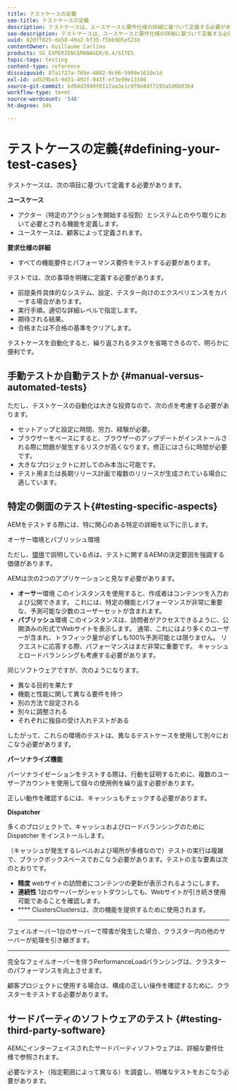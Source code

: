 ```yaml
---
title: テストケースの定義
seo-title: テストケースの定義
description: テストケースは、ユースケースと要件仕様の詳細に基づいて定義する必要があります
seo-description: テストケースは、ユースケースと要件仕様の詳細に基づいて定義する必要があります
uuid: 82dff825-da58-49a2-bf35-f5bb905e523d
contentOwner: Guillaume Carlino
products: SG_EXPERIENCEMANAGER/6.4/SITES
topic-tags: testing
content-type: reference
discoiquuid: 87a1f27a-765e-4882-9c06-5909e1610e1d
exl-id: ad529be3-9d31-492f-943f-ef3e99e13586
source-git-commit: bd94d3949f0117aa3e1c9f0e84f7293a5d6b03b4
workflow-type: tm+mt
source-wordcount: '548'
ht-degree: 34%

---
```


# テストケースの定義{#defining-your-test-cases}

テストケースは、次の項目に基づいて定義する必要があります。

**ユースケース**

* アクター（特定のアクションを開始する役割）とシステムとのやり取りにおいて必要とされる機能を定義します。
* ユースケースは、顧客によって定義されます。

**要求仕様の詳細**

* すべての機能要件とパフォーマンス要件をテストする必要があります。

テストでは、次の事項を明確に定義する必要があります。

* 前提条件具体的なシステム、設定、テスター向けのエクスペリエンスをカバーする場合があります。
* 実行手順。適切な詳細レベルで指定します。
* 期待される結果。
* 合格または不合格の基準をクリアします。

テストケースを自動化すると、繰り返されるタスクを省略できるので、明らかに便利です。

## 手動テストか自動テストか  {#manual-versus-automated-tests}

ただし、テストケースの自動化は大きな投資なので、次の点を考慮する必要があります。

* セットアップと設定に時間、労力、経験が必要。
* ブラウザーをベースにすると、ブラウザーのアップデートがインストールされる際に問題が発生するリスクが高くなります。修正にはさらに時間が必要です。
* 大きなプロジェクトに対してのみ本当に可能です。
* テスト用または長期リリース計画で複数のリリースが生成されている場合に適しています。

## 特定の側面のテスト{#testing-specific-aspects}

AEMをテストする際には、特に関心のある特定の詳細を以下に示します。

オーサー環境とパブリッシュ環境

ただし、[環境](/help/sites-developing/the-basics.md#environments)で説明している点は、テストに関するAEMの決定要因を強調する価値があります。

AEMは次の2つのアプリケーションと見なす必要があります。

* **オーサー**環境
このインスタンスを使用すると、作成者はコンテンツを入力および公開できます。
これには、特定の機能とパフォーマンスが非常に重要な、予測可能な少数のユーザーセットが含まれます。
* **パブリッシュ**環境
このインスタンスは、訪問者がアクセスできるように、公開済みの形式でWebサイトを表示します。
通常、これにはより多くのユーザーが含まれ、トラフィック量が必ずしも100%予測可能とは限りません。 リクエストに応答する際、パフォーマンスはまだ非常に重要です。 キャッシュとロードバランシングも考慮する必要があります。

同じソフトウェアですが、次のようになります。

* 異なる目的を果たす
* 機能と性能に関して異なる要件を持つ
* 別の方法で設定される
* 別々に調整される
* それぞれに独自の受け入れテストがある

したがって、これらの環境のテストは、異なるテストケースを使用して別々におこなう必要があります。

**パーソナライズ機能**

パーソナライゼーションをテストする際は、行動を証明するために、複数のユーザーアカウントを使用して個々の使用例を繰り返す必要があります。

正しい動作を確認するには、キャッシュもチェックする必要があります。

**Dispatcher**

多くのプロジェクトで、キャッシュおよびロードバランシングのために Dispatcher をインストールします。

（キャッシュが発生するレベルおよび場所が多様なので）テストの実行は複雑で、ブラックボックスベースでおこなう必要があります。テストの主な要素は次のとおりです。

* **精度** webサイトの訪問者にコンテンツの更新が表示されるようにします。
* **連続性** 1台のサーバーがシャットダウンしても、Webサイトが引き続き使用可能であることを確認します。
* **** ClustersClustersは、次の機能を提供するために使用されます。
   * ****
フェイルオーバー1台のサーバーで障害が発生した場合、クラスター内の他のサーバーが処理を引き継ぎます。
   * ****
完全なフェイルオーバーを伴うPerformanceLoadバランシングは、クラスターのパフォーマンスを向上させます。

顧客プロジェクトに使用する場合は、構成の正しい操作を確認するために、クラスターをテストする必要があります。

## サードパーティのソフトウェアのテスト {#testing-third-party-software}

AEMにインターフェイスされたサードパーティソフトウェアは、詳細な要件仕様で参照されます。

必要なテスト（指定範囲によって異なる）を調査し、明確なテストをおこなう必要があります。
